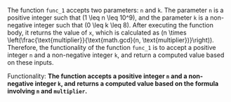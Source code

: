 The function `func_1` accepts two parameters: `n` and `k`. The parameter `n` is a positive integer such that \(1 \leq n \leq 10^9\), and the parameter `k` is a non-negative integer such that \(0 \leq k \leq 8\). After executing the function body, it returns the value of `x`, which is calculated as \(n \times \left(\frac{\text{multiplier}}{\text{math.gcd}(n, \text{multiplier})}\right)\). Therefore, the functionality of the function `func_1` is to accept a positive integer `n` and a non-negative integer `k`, and return a computed value based on these inputs. 

Functionality: **The function accepts a positive integer `n` and a non-negative integer `k`, and returns a computed value based on the formula involving `n` and `multiplier`.**